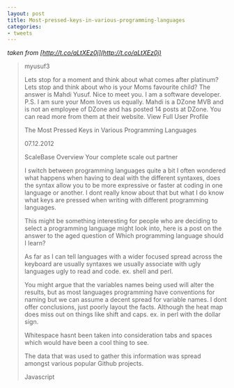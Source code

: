 ```yaml
---
layout: post
title: Most-pressed-keys-in-various-programming-languages
categories:
- tweets
---
```

*taken from [http://t.co/aLtXEz0j](http://t.co/aLtXEz0j)*
>myusuf3
>
>Lets stop for a moment and think about what comes after platinum? Lets stop and think about who is your Moms favourite child? The answer is Mahdi Yusuf. Nice to meet you. I am a software developer.  P.S. I am sure your Mom loves us equally.  Mahdi is a DZone MVB and is not an employee of DZone and has posted 14 posts at DZone. You can read more from them at their website. View Full User Profile
>
>The Most Pressed Keys in Various Programming Languages
>
>07.12.2012
>
>ScaleBase Overview  Your complete scale out partner
>
>I switch between programming languages quite a bit I often wondered  what happens when having to deal with the different syntaxes, does the  syntax allow you to be more expressive or faster at coding in one  language or another. I dont really know about that but what I do know  what keys are pressed when writing with different programming  languages.
>
>This might be something interesting for people who are deciding to select a programming language might look into, here is a post on the answer to the aged question of Which programming language should I learn?
>
>As far as I can tell languages with a wider focused spread across the keyboard are usually syntaxes we usually associate with ugly languages ugly to read and code. ex. shell and perl.
>
>You might argue that the variables names being used will alter the  results, but as most languages programming have conventions for naming  but we can assume a decent spread for variable names. I dont offer  conclusions, just poorly layout the facts. Although the heat map does  miss out on things like shift and caps. ex. in perl with the dollar sign. 
>
>Whitespace hasnt been taken into consideration tabs and spaces which would have been a cool thing to see.
>
>The data that was used to gather this information was spread amongst various popular Github projects.
>
>Javascript
>
>
